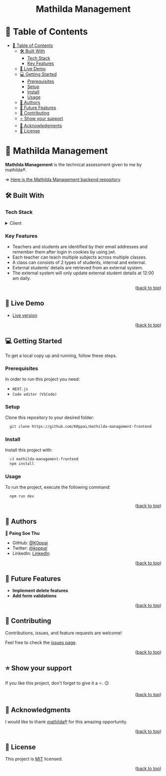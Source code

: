 <div align="center">
  <h1>Mathilda Management</h1>
</div>

<!-- TABLE OF CONTENTS -->

# 📗 Table of Contents

- [📗 Table of Contents](#-table-of-contents)
  - [🛠 Built With ](#-built-with-)
    - [Tech Stack ](#tech-stack-)
    - [Key Features ](#key-features-)
  - [🚀 Live Demo ](#-live-demo-)
  - [💻 Getting Started ](#-getting-started-)
    - [Prerequisites](#prerequisites)
    - [Setup](#setup)
    - [Install](#install)
    - [Usage](#usage)
  - [👥 Authors ](#-authors-)
  - [🔭 Future Features ](#-future-features-)
  - [🤝 Contributing ](#-contributing-)
  - [⭐️ Show your support ](#️-show-your-support-)
  - [🙏 Acknowledgments ](#-acknowledgments-)
  - [📝 License ](#-license-)

<!-- PROJECT DESCRIPTION -->

# 📖 Mathilda Management <a name="about-project"></a>

**Mathilda Management** is the technical assessment given to me by mathilda®.

=> [Here is the Mathilda Management backend repository](https://github.com/K0ppai/mathilda-management)

## 🛠 Built With <a name="built-with"></a>
  
### Tech Stack <a name="tech-stack"></a>

<details>
 <summary>Client</summary>
  <ul>
    <li><a href="https://nextjs.org">NEXT.js</a></li>
    <li><a href="https://www.typescriptlang.org/">TypeScript</a></li>
    <li><a href="https://tailwindcss.com/">Tailwind CSS</a></li>
  </ul>
</details>


<!-- Features -->

### Key Features <a name="key-features"></a>

- Teachers and students are identified by their email addresses and remember them after login in cookies by using jwt.
- Each teacher can teach multiple subjects across multiple classes.
- A class can consists of 2 types of students, internal and external.
- External students’ details are retrieved from an external system.
- The external system will only update external student details at 12:00 am daily.

<p align="right">(<a href="#readme-top">back to top</a>)</p>

<!-- GETTING STARTED -->

## 🚀 Live Demo <a name="live-demo"></a>

- <a href="https://mathilda-management.vercel.app/">Live version</a>

<p align="right">(<a href="#readme-top">back to top</a>)</p>


## 💻 Getting Started <a name="getting-started"></a>

To get a local copy up and running, follow these steps.

### Prerequisites

In order to run this project you need:

- `NEXT.js`
- `Code editor (VSCode)`

### Setup

Clone this repository to your desired folder:

```sh
  git clone https://github.com/K0ppai/mathilda-management-frontend
```

### Install

Install this project with:

```sh
  cd mathilda-management-frontend
  npm install
```

### Usage

To run the project, execute the following command:

```sh
  npm run dev
```

<p align="right">(<a href="#readme-top">back to top</a>)</p>

<!-- AUTHORS -->

## 👥 Authors <a name="authors"></a>

👤 **Paing Soe Thu**

- GitHub: [@K0ppai](https://github.com/K0ppai)
- Twitter: [@_koppai_](https://twitter.com/_koppai_)
- LinkedIn: [LinkedIn](https://www.linkedin.com/in/paingsoe-thu)

<p align="right">(<a href="#readme-top">back to top</a>)</p>

<!-- FUTURE FEATURES -->

## 🔭 Future Features <a name="future-features"></a>

- **Implement delete features**
- **Add form validations**

<p align="right">(<a href="#readme-top">back to top</a>)</p>

<!-- CONTRIBUTING -->

## 🤝 Contributing <a name="contributing"></a>

Contributions, issues, and feature requests are welcome!

Feel free to check the [issues page](https://github.com/K0ppai/mathilda-management-frontend/issues).

<p align="right">(<a href="#readme-top">back to top</a>)</p>

<!-- SUPPORT -->

## ⭐️ Show your support <a name="support"></a>


If you like this project, don't forget to give it a ⭐️. 😉

<p align="right">(<a href="#readme-top">back to top</a>)</p>

<!-- ACKNOWLEDGEMENTS -->

## 🙏 Acknowledgments <a name="acknowledgements"></a>

I would like to thank [mathilda®](https://mathilda.io/content/home) for this amazing opportunity.

<p align="right">(<a href="#readme-top">back to top</a>)</p>

<!-- LICENSE -->

## 📝 License <a name="license"></a>

This project is [MIT](./LICENSE) licensed.

<p align="right">(<a href="#readme-top">back to top</a>)</p>

